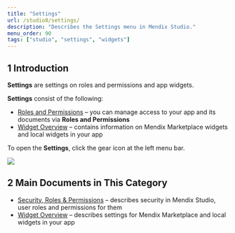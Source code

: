 ```yaml
---
title: "Settings"
url: /studio8/settings/
description: "Describes the Settings menu in Mendix Studio."
menu_order: 90
tags: ["studio", "settings", "widgets"]
---
```


## 1 Introduction

**Settings** are settings on roles and permissions and app widgets. 

**Settings** consist of the following:

* [Roles and Permissions](/studio8/settings-security/) – you can manage access to your app and its documents via **Roles and Permissions**
* [Widget Overview](/studio8/settings-widget-overview/) – contains information on Mendix Marketplace widgets and local widgets in your app

To open the **Settings**, click the gear icon at the left menu bar.

![](/attachments/studio8/settings/settings-icon.png)

## 2 Main Documents in This Category

* [Security, Roles & Permissions](/studio8/settings-security/) – describes security in Mendix Studio, user roles and permissions for them
* [Widget Overview](/studio8/settings-widget-overview/) – describes settings for Mendix Marketplace and local widgets in your app
